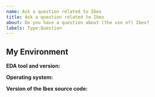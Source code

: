 ```yaml
---
name: Ask a question related to Ibex
title: Ask a question related to Ibex
about: Do you have a question about (the use of) Ibex?
labels: Type:Question
---
```


<!--
Thank you for your interest in Ibex. To help us understand your question as quickly as possible we have prepared a little template below.

No text in blocks starting with < !-- will be shown in the final bug report.

You can also copy/paste images into the question, and you can attach files to it by simply dragging them into the issue window.
-->

<!--
Please ask your question after this block of text, adding as much detail as possible.
If your question is related to a specification (e.g. the RISC-V Specification), a part of our source code, or our documentation we appreciate a link or a quote from the relevant text.
-->


## My Environment

<!--
Let us know how you're using Ibex. This helps us to better understand your problem and find a solution more quickly.
-->

**EDA tool and version:**
<!--
If you are using an EDA tool to work with Ibex let us know which tool and which version you're using.
For example, "Xilinx Vivado 2020.1" or "Synopsys VCS 2020.03-SP1"
-->

**Operating system:**
<!--
Please let us know the operating system/Linux distribution you're using.
For example "Ubuntu Linux 18.04" or "CentOS 7.3".
-->

**Version of the Ibex source code:**
<!--
Which version of the Ibex source code are you using?
You can call `git rev-parse HEAD` in your Ibex source directory to get this information.
Please also let us know if you have made changes to the code.
-->
